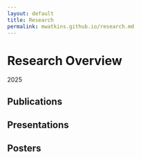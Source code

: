```yaml
---
layout: default
title: Research
permalink: mwatkins.github.io/research.md
---
```


# Research Overview

2025

## Publications

## Presentations

## Posters

